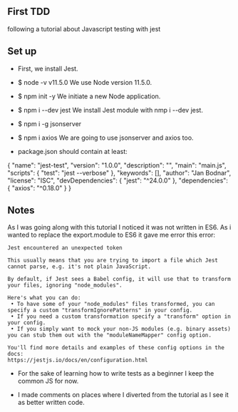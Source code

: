 ## First TDD

following a tutorial about Javascript testing with jest

## Set up

- First, we install Jest.

- $ node -v
v11.5.0
We use Node version 11.5.0.

- $ npm init -y
We initiate a new Node application.

- $ npm i --dev jest
We install Jest module with nmp i --dev jest.

- $ npm i -g jsonserver
- $ npm i axios
We are going to use jsonserver and axios too.


- package.json should contain at least:

{
  "name": "jest-test",
  "version": "1.0.0",
  "description": "",
  "main": "main.js",
  "scripts": {
    "test": "jest --verbose"
  },
  "keywords": [],
  "author": "Jan Bodnar",
  "license": "ISC",
  "devDependencies": {
    "jest": "^24.0.0"
  },
  "dependencies": {
    "axios": "^0.18.0"
  }
}

## Notes

As I was going along with this tutorial I noticed it was not written in ES6. As i wanted to replace the export.module to ES6 it gave me error this error:

    Jest encountered an unexpected token

    This usually means that you are trying to import a file which Jest cannot parse, e.g. it's not plain JavaScript.

    By default, if Jest sees a Babel config, it will use that to transform your files, ignoring "node_modules".

    Here's what you can do:
     • To have some of your "node_modules" files transformed, you can specify a custom "transformIgnorePatterns" in your config.
     • If you need a custom transformation specify a "transform" option in your config.
     • If you simply want to mock your non-JS modules (e.g. binary assets) you can stub them out with the "moduleNameMapper" config option.

    You'll find more details and examples of these config options in the docs:
    https://jestjs.io/docs/en/configuration.html


- For the sake of learning how to write tests as a beginner I keep the common JS for now.

- I made comments on places where I diverted from the tutorial as I see it as better written code.